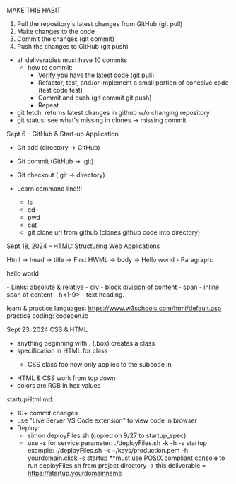 MAKE THIS HABIT
1. Pull the repository's latest changes from GitHub (git pull)
2. Make changes to the code
3. Commit the changes (git commit)
4. Push the changes to GitHub (git push)

- all deliverables must have 10 commits
  - how to commit:
    - Verify you have the latest code (git pull)
    - Refactor, test, and/or implement a small portion of cohesive code (test code test)
    - Commit and push (git commit git push)
    - Repeat
- git fetch: returns latest changes in github w/o changing repository
- git status: see what's missing in clones -> missing commit
  
Sept 6 – GitHub & Start-up Application 
  - Git add (directory -> GitHub) 
  - Git commit (GitHub -> .git) 
  - Git checkout (.git -> directory) 

  - Learn command line!!! 
    - ls 
    -  cd  
    - pwd 
    - cat  
    - git clone url from github (clones github code into directory) 

Sept 18, 2024 – HTML: Structuring Web Applications 
  <html lang =”en”? 
  </html> 
  Html -> head -> title -> First HWML 
  	->  body -> Hello world 
  - Paragraph: <p> hello world</p> 
  - Links: absolute & relative 
  - div - block division of content  
  - span - inline span of content
  - h<1-9> - text heading. 
    
  learn & practice languages: https://www.w3schools.com/html/default.asp
  practice coding: codepen.io

Sept 23, 2024
CSS & HTML
- anything beginning with . (.box) creates a class
- specification in HTML for class <p class="foo">
  - CSS class foo now only applies to the subcode in <p class="foo">
- HTML & CSS work from top down
- colors are RGB in hex values

startupHtml.md:
- 10+ commit changes
- use "Live Server VS Code extension" to view code in browser
- Deploy:
  - simon deployFiles.sh (copied on 9/27 to startup_spec)
  - use -s for service parameter:
  ./deployFiles.sh -k <yourpemkey> -h <yourdomain> -s startup
  example: ./deployFiles.sh -k ~/keys/production.pem -h yourdomain.click -s startup
  **must use POSIX compliant console to run deployFiles.sh from project directory -> this deliverable = https://startup.yourdomainname